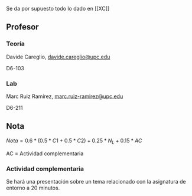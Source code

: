 Se da por supuesto todo lo dado en [[XC]]

## Profesor

### Teoría

Davide Careglio, davide.careglio@upc.edu

D6-103

### Lab

Marc Ruiz Ramírez, marc.ruiz-ramirez@upc.edu

D6-211

## Nota

$Nota = 0.6 * (0.5 * C1 + 0.5 * C2) + 0.25 * N_L + 0.15 * AC$

AC = Actividad complementaria

### Actividad complementaria

Se hará una presentación sobre un tema relacionado con la asignatura de entorno a 20 minutos.
